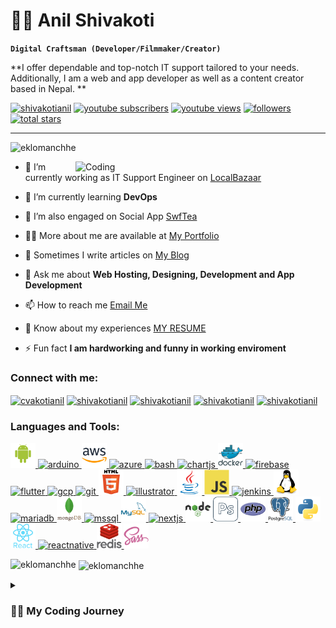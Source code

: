 # 🏄‍♂️ Anil Shivakoti

**`Digital Craftsman (Developer/Filmmaker/Creator)`**

**I offer dependable and top-notch IT support tailored to your needs. Additionally, I am a web and app developer as well as a content creator based in Nepal.
**
   <p align="left">
      <a href="https://twitter.com/shivakotianil" target="blank"><img src="https://img.shields.io/twitter/follow/shivakotianil?logo=twitter&style=for-the-badge" alt="shivakotianil" /></a>
      <a href="https://www.youtube.com/@shivakotianil?sub_confirmation=1">
         <img alt="youtube subscribers" title="Subscribe to my YouTube channel" src="https://custom-icon-badges.demolab.com/youtube/channel/subscribers/UCrvO8gZIwuLSrx57vY1pNmg?color=%23E05D44&label=SUBSCRIBE&logo=video&logoColor=white&style=for-the-badge&labelColor=CE4630"/></a> 
      <a href="https://www.youtube.com/@shivakotianil">
         <img alt="youtube views" title="YouTube views" src="https://custom-icon-badges.demolab.com/youtube/channel/views/UCrvO8gZIwuLSrx57vY1pNmg?color=%23E1AD0E&logo=eye&logoColor=white&style=for-the-badge&labelColor=C79600"/></a> 
      <a href="https://github.com/eklomanchhe?tab=followers">
         <img alt="followers" title="Follow me on Github" src="https://custom-icon-badges.demolab.com/github/followers/eklomanchhe?color=236ad3&labelColor=1155ba&style=for-the-badge&logo=person-add&label=Follow&logoColor=white"/></a>
      <a href="https://github.com/eklomanchhe?tab=repositories&sort=stargazers">
         <img alt="total stars" title="Total stars on GitHub" src="https://custom-icon-badges.demolab.com/github/stars/eklomanchhe?color=55960c&style=for-the-badge&labelColor=488207&logo=star"/></a>
   </p>

---


<p align="left"> <img src="https://komarev.com/ghpvc/?username=eklomanchhe&label=Profile%20views&color=0e75b6&style=flat" alt="eklomanchhe" /> </p>
<img align="right" alt="Coding" width="400" src="https://cdn.dribbble.com/users/1162077/screenshots/3848914/programmer.gif">


- 🔭 I’m currently working as IT Support Engineer on [LocalBazaar](https://localbazaar.com.np)

- 🌱 I’m currently learning **DevOps**

- 👯 I’m also engaged on Social App [SwfTea](https://swftea.com)

- 👨‍💻 More about me are available at <a href="https://anilshivakoti.com.np](https://anilshivakoti.com.np">My Portfolio</a>

- 📝 Sometimes I write articles on <a href="https://anilshivakoti.com.np/?blog_active=1](https://anilshivakoti.com.np/?blog_active=1">My Blog </a>

- 💬 Ask me about **Web Hosting, Designing, Development and App Development**

- 📫 How to reach me <a href="mailto:contact@anilshivakoti.com.np">Email Me</a>

- 📄 Know about my experiences [MY RESUME](https://anilshivakoti.com.np/uploads/files/personal/cv_file_991.pdf)

- ⚡ Fun fact **I am hardworking and funny in working enviroment**

<h3 align="left">Connect with me:</h3>
<p align="left">
<a href="https://linkedin.com/in/cvakotianil" target="blank"><img align="center" src="https://raw.githubusercontent.com/rahuldkjain/github-profile-readme-generator/master/src/images/icons/Social/linked-in-alt.svg" alt="cvakotianil" height="30" width="40" /></a>
<a href="https://twitter.com/shivakotianil" target="blank"><img align="center" src="https://raw.githubusercontent.com/rahuldkjain/github-profile-readme-generator/master/src/images/icons/Social/twitter.svg" alt="shivakotianil" height="30" width="40" /></a>
<a href="https://fb.com/shivakotianil" target="blank"><img align="center" src="https://raw.githubusercontent.com/rahuldkjain/github-profile-readme-generator/master/src/images/icons/Social/facebook.svg" alt="shivakotianil" height="30" width="40" /></a>
<a href="https://instagram.com/shivakotianil" target="blank"><img align="center" src="https://raw.githubusercontent.com/rahuldkjain/github-profile-readme-generator/master/src/images/icons/Social/instagram.svg" alt="shivakotianil" height="30" width="40" /></a>
<a href="https://www.youtube.com/c/shivakotianil" target="blank"><img align="center" src="https://raw.githubusercontent.com/rahuldkjain/github-profile-readme-generator/master/src/images/icons/Social/youtube.svg" alt="shivakotianil" height="30" width="40" /></a>
</p>

<h3 align="left">Languages and Tools:</h3>
<p align="left"> <a href="https://developer.android.com" target="_blank" rel="noreferrer"> <img src="https://raw.githubusercontent.com/devicons/devicon/master/icons/android/android-original-wordmark.svg" alt="android" width="40" height="40"/> </a> <a href="https://www.arduino.cc/" target="_blank" rel="noreferrer"> <img src="https://cdn.worldvectorlogo.com/logos/arduino-1.svg" alt="arduino" width="40" height="40"/> </a> <a href="https://aws.amazon.com" target="_blank" rel="noreferrer"> <img src="https://raw.githubusercontent.com/devicons/devicon/master/icons/amazonwebservices/amazonwebservices-original-wordmark.svg" alt="aws" width="40" height="40"/> </a> <a href="https://azure.microsoft.com/en-in/" target="_blank" rel="noreferrer"> <img src="https://www.vectorlogo.zone/logos/microsoft_azure/microsoft_azure-icon.svg" alt="azure" width="40" height="40"/> </a> <a href="https://www.gnu.org/software/bash/" target="_blank" rel="noreferrer"> <img src="https://www.vectorlogo.zone/logos/gnu_bash/gnu_bash-icon.svg" alt="bash" width="40" height="40"/> </a> <a href="https://www.chartjs.org" target="_blank" rel="noreferrer"> <img src="https://www.chartjs.org/media/logo-title.svg" alt="chartjs" width="40" height="40"/> </a> <a href="https://www.docker.com/" target="_blank" rel="noreferrer"> <img src="https://raw.githubusercontent.com/devicons/devicon/master/icons/docker/docker-original-wordmark.svg" alt="docker" width="40" height="40"/> </a> <a href="https://firebase.google.com/" target="_blank" rel="noreferrer"> <img src="https://www.vectorlogo.zone/logos/firebase/firebase-icon.svg" alt="firebase" width="40" height="40"/> </a> <a href="https://flutter.dev" target="_blank" rel="noreferrer"> <img src="https://www.vectorlogo.zone/logos/flutterio/flutterio-icon.svg" alt="flutter" width="40" height="40"/> </a> <a href="https://cloud.google.com" target="_blank" rel="noreferrer"> <img src="https://www.vectorlogo.zone/logos/google_cloud/google_cloud-icon.svg" alt="gcp" width="40" height="40"/> </a> <a href="https://git-scm.com/" target="_blank" rel="noreferrer"> <img src="https://www.vectorlogo.zone/logos/git-scm/git-scm-icon.svg" alt="git" width="40" height="40"/> </a> <a href="https://www.w3.org/html/" target="_blank" rel="noreferrer"> <img src="https://raw.githubusercontent.com/devicons/devicon/master/icons/html5/html5-original-wordmark.svg" alt="html5" width="40" height="40"/> </a> <a href="https://www.adobe.com/in/products/illustrator.html" target="_blank" rel="noreferrer"> <img src="https://www.vectorlogo.zone/logos/adobe_illustrator/adobe_illustrator-icon.svg" alt="illustrator" width="40" height="40"/> </a> <a href="https://www.java.com" target="_blank" rel="noreferrer"> <img src="https://raw.githubusercontent.com/devicons/devicon/master/icons/java/java-original.svg" alt="java" width="40" height="40"/> </a> <a href="https://developer.mozilla.org/en-US/docs/Web/JavaScript" target="_blank" rel="noreferrer"> <img src="https://raw.githubusercontent.com/devicons/devicon/master/icons/javascript/javascript-original.svg" alt="javascript" width="40" height="40"/> </a> <a href="https://www.jenkins.io" target="_blank" rel="noreferrer"> <img src="https://www.vectorlogo.zone/logos/jenkins/jenkins-icon.svg" alt="jenkins" width="40" height="40"/> </a> <a href="https://www.linux.org/" target="_blank" rel="noreferrer"> <img src="https://raw.githubusercontent.com/devicons/devicon/master/icons/linux/linux-original.svg" alt="linux" width="40" height="40"/> </a> <a href="https://mariadb.org/" target="_blank" rel="noreferrer"> <img src="https://www.vectorlogo.zone/logos/mariadb/mariadb-icon.svg" alt="mariadb" width="40" height="40"/> </a> <a href="https://www.mongodb.com/" target="_blank" rel="noreferrer"> <img src="https://raw.githubusercontent.com/devicons/devicon/master/icons/mongodb/mongodb-original-wordmark.svg" alt="mongodb" width="40" height="40"/> </a> <a href="https://www.microsoft.com/en-us/sql-server" target="_blank" rel="noreferrer"> <img src="https://www.svgrepo.com/show/303229/microsoft-sql-server-logo.svg" alt="mssql" width="40" height="40"/> </a> <a href="https://www.mysql.com/" target="_blank" rel="noreferrer"> <img src="https://raw.githubusercontent.com/devicons/devicon/master/icons/mysql/mysql-original-wordmark.svg" alt="mysql" width="40" height="40"/> </a> <a href="https://nextjs.org/" target="_blank" rel="noreferrer"> <img src="https://cdn.worldvectorlogo.com/logos/nextjs-2.svg" alt="nextjs" width="40" height="40"/> </a> <a href="https://nodejs.org" target="_blank" rel="noreferrer"> <img src="https://raw.githubusercontent.com/devicons/devicon/master/icons/nodejs/nodejs-original-wordmark.svg" alt="nodejs" width="40" height="40"/> </a> <a href="https://www.photoshop.com/en" target="_blank" rel="noreferrer"> <img src="https://raw.githubusercontent.com/devicons/devicon/master/icons/photoshop/photoshop-line.svg" alt="photoshop" width="40" height="40"/> </a> <a href="https://www.php.net" target="_blank" rel="noreferrer"> <img src="https://raw.githubusercontent.com/devicons/devicon/master/icons/php/php-original.svg" alt="php" width="40" height="40"/> </a> <a href="https://www.postgresql.org" target="_blank" rel="noreferrer"> <img src="https://raw.githubusercontent.com/devicons/devicon/master/icons/postgresql/postgresql-original-wordmark.svg" alt="postgresql" width="40" height="40"/> </a> <a href="https://www.python.org" target="_blank" rel="noreferrer"> <img src="https://raw.githubusercontent.com/devicons/devicon/master/icons/python/python-original.svg" alt="python" width="40" height="40"/> </a> <a href="https://reactjs.org/" target="_blank" rel="noreferrer"> <img src="https://raw.githubusercontent.com/devicons/devicon/master/icons/react/react-original-wordmark.svg" alt="react" width="40" height="40"/> </a> <a href="https://reactnative.dev/" target="_blank" rel="noreferrer"> <img src="https://reactnative.dev/img/header_logo.svg" alt="reactnative" width="40" height="40"/> </a> <a href="https://redis.io" target="_blank" rel="noreferrer"> <img src="https://raw.githubusercontent.com/devicons/devicon/master/icons/redis/redis-original-wordmark.svg" alt="redis" width="40" height="40"/> </a> <a href="https://sass-lang.com" target="_blank" rel="noreferrer"> <img src="https://raw.githubusercontent.com/devicons/devicon/master/icons/sass/sass-original.svg" alt="sass" width="40" height="40"/> </a> </p>

<p><img align="left" src="https://github-readme-stats.vercel.app/api/top-langs?username=eklomanchhe&show_icons=true&locale=en&layout=compact" alt="eklomanchhe" /></p>

<p>&nbsp;<img align="center" src="https://github-readme-stats.vercel.app/api?username=eklomanchhe&show_icons=true&locale=en" alt="eklomanchhe" /></p>

<details>
 <summary><h3>👨‍💻 My Coding Journey</h3></summary>
   I embarked on my coding journey in 2011, initially starting as a Webpage Designer. Seeking to enhance my skills in 2014, I enrolled as a novice computer science student, driven by a fervent passion to delve into every aspect of the programming realm, encompassing code, Unix, Linux, and theory. Concurrently, I self-taught app development with the aspiration of creating my own application. However, this ambition eventually took a backseat to my determination to excel in PHP and Java, leading me to secure a job in IT Support and DevOps engineering upon graduation.

Amidst these professional pursuits, I nurtured another aspiration — creating YouTube Vlogs. Nevertheless, I made the decision to relinquish my Vlogging endeavors and commit fully to a career in IT, a choice that has remained my primary focus ever since. Alongside my full-time IT roles, I have also been actively engaged in freelance work within the IT sector since 2011.

